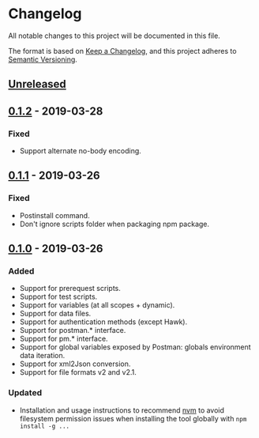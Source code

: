 # Changelog
All notable changes to this project will be documented in this file.

The format is based on [Keep a Changelog](https://keepachangelog.com/en/1.0.0/),
and this project adheres to [Semantic Versioning](https://semver.org/spec/v2.0.0.html).

## [Unreleased]

## [0.1.2] - 2019-03-28
### Fixed
- Support alternate no-body encoding.

## [0.1.1] - 2019-03-26
### Fixed
- Postinstall command.
- Don't ignore scripts folder when packaging npm package.

## [0.1.0] - 2019-03-26
### Added
- Support for prerequest scripts.
- Support for test scripts.
- Support for variables (at all scopes + dynamic).
- Support for data files.
- Support for authentication methods (except Hawk).
- Support for postman.* interface.
- Support for pm.* interface.
- Support for global variables exposed by Postman: globals environment data iteration.
- Support for xml2Json conversion.
- Support for file formats v2 and v2.1.

### Updated
- Installation and usage instructions to recommend [nvm](https://github.com/creationix/nvm) to avoid filesystem permission issues when installing the tool globally with `npm install -g ...`

[Unreleased]: https://github.com/loadimpact/postman-to-k6/compare/v0.1.2...HEAD
[0.1.2]: https://github.com/loadimpact/postman-to-k6/compare/v0.1.1...v0.1.2
[0.1.1]: https://github.com/loadimpact/postman-to-k6/compare/v0.1.0...v0.1.1
[0.1.0]: https://github.com/loadimpact/postman-to-k6/releases/tag/v0.1.0
